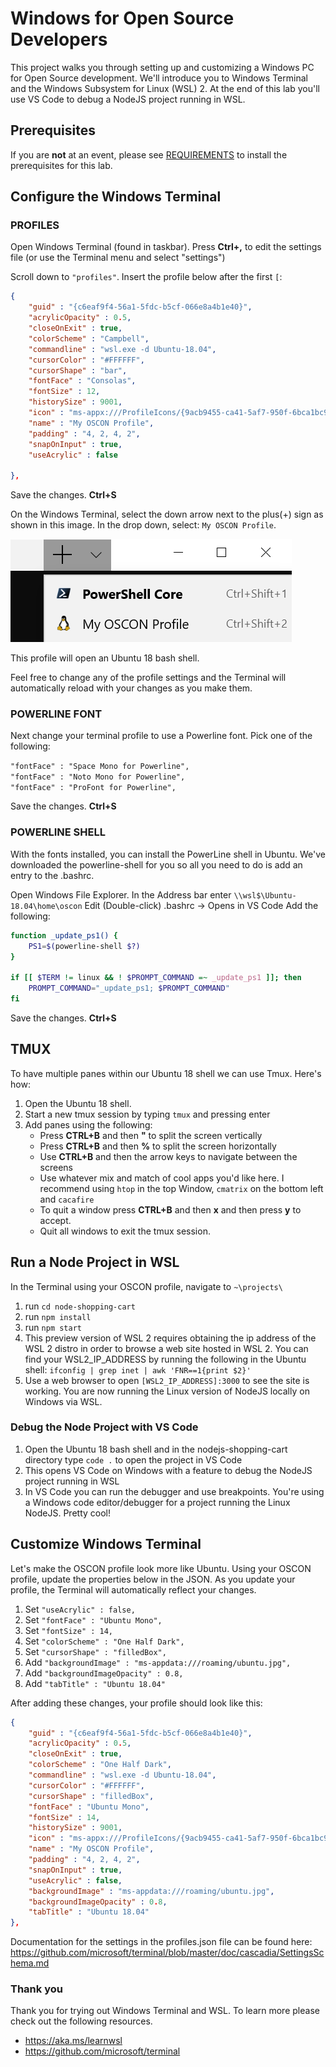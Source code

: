 # Windows for Open Source Developers

This project walks you through setting up and customizing a Windows PC for Open Source development.  We'll introduce you to Windows Terminal and the Windows Subsystem for Linux (WSL) 2. At the end of this lab you'll use VS Code to debug a NodeJS project running in WSL. 

## Prerequisites

If you are **not** at an event, please see [REQUIREMENTS](REQUIREMENTS.md) to install the prerequisites for this lab.

## Configure the Windows Terminal

### PROFILES

Open Windows Terminal (found in taskbar). Press **Ctrl+,** to edit the settings file (or use the Terminal menu and select "settings")

Scroll down to `"profiles"`. Insert the profile below after the first `[`: <br/> 
```json
{
    "guid" : "{c6eaf9f4-56a1-5fdc-b5cf-066e8a4b1e40}",
    "acrylicOpacity" : 0.5,
    "closeOnExit" : true,
    "colorScheme" : "Campbell",
    "commandline" : "wsl.exe -d Ubuntu-18.04",
    "cursorColor" : "#FFFFFF",
    "cursorShape" : "bar",
    "fontFace" : "Consolas",
    "fontSize" : 12,
    "historySize" : 9001,
    "icon" : "ms-appx:///ProfileIcons/{9acb9455-ca41-5af7-950f-6bca1bc9722f}.png",
    "name" : "My OSCON Profile",
    "padding" : "4, 2, 4, 2",
    "snapOnInput" : true,
    "useAcrylic" : false
        
},
```
Save the changes. **Ctrl+S**

On the Windows Terminal, select the down arrow next to the plus(+) sign as shown in this image. In the drop down, select: `My OSCON Profile`. 

![drop down menu](./menudropdown.png)

This profile will open an Ubuntu 18 bash shell. 

Feel free to change any of the profile settings and the Terminal will automatically reload with your changes as you make them.

### POWERLINE FONT
Next change your terminal profile to use a Powerline font.  Pick one of the following:

`"fontFace" : "Space Mono for Powerline",`<br/>
`"fontFace" : "Noto Mono for Powerline",` <br/>
`"fontFace" : "ProFont for Powerline",` <br/>

Save the changes. **Ctrl+S**

### POWERLINE SHELL
With the fonts installed, you can install the PowerLine shell in Ubuntu.  We've downloaded the powerline-shell for you so all you need to do is add an entry to the .bashrc.

Open Windows File Explorer.
In the Address bar enter `\\wsl$\Ubuntu-18.04\home\oscon`
Edit (Double-click) .bashrc -> Opens in VS Code
Add the following:

```bash
function _update_ps1() {
    PS1=$(powerline-shell $?)
}

if [[ $TERM != linux && ! $PROMPT_COMMAND =~ _update_ps1 ]]; then
    PROMPT_COMMAND="_update_ps1; $PROMPT_COMMAND"
fi
```
Save the changes. **Ctrl+S**

## TMUX

To have multiple panes within our Ubuntu 18 shell we can use Tmux.  Here's how:
<!--- 
From the Ubuntu 18 shell run `sudo apt install tmux -y` (password: oscon)
Installing this before hand, so they won't need to install.
-->
1. Open the Ubuntu 18 shell.
2. Start a new tmux session by typing `tmux` and pressing enter
3. Add panes using the following:
    - Press **CTRL+B** and then **"** to split the screen vertically
    - Press **CTRL+B** and then **%** to split the screen horizontally
    - Use **CTRL+B** and then the arrow keys to navigate between the screens
    - Use whatever mix and match of cool apps you'd like here. I recommend using `htop` in the top Window, `cmatrix` on the bottom left and `cacafire`
    - To quit a window press **CTRL+B** and then **x** and then press **y** to accept. 
    - Quit all windows to exit the tmux session.

## Run a Node Project in WSL

In the Terminal using your OSCON profile, navigate to
 `~\projects\`
1. run `cd node-shopping-cart`
2. run `npm install`
3. run `npm start`
4. This preview version of WSL 2 requires obtaining the ip address of the WSL 2 distro in order to browse a web site hosted in WSL 2.  You can find your WSL2_IP_ADDRESS by running the following in the Ubuntu shell: `ifconfig | grep inet | awk 'FNR==1{print $2}'`
5. Use a web browser to open `[WSL2_IP_ADDRESS]:3000` to see the site is working.  You are now running  the Linux version of NodeJS locally on Windows via WSL. 

### Debug the Node Project with VS Code
1. Open the Ubuntu 18 bash shell and in the nodejs-shopping-cart directory type `code .` to open the project in VS Code
2. This opens VS Code on Windows with a feature to debug the NodeJS project running in WSL
3. In VS Code you can run the debugger and use breakpoints.  You're using a Windows code editor/debugger for a project running the Linux NodeJS.  Pretty cool!

## Customize Windows Terminal

Let's make the OSCON profile look more like Ubuntu. Using your OSCON profile, update the properties below in the JSON. As you update your profile, the Terminal will automatically reflect your changes.
1. Set `"useAcrylic" : false,`
2. Set `"fontFace" : "Ubuntu Mono",`
3. Set `"fontSize" : 14,`
4. Set `"colorScheme" : "One Half Dark",`
5. Set `"cursorShape" : "filledBox",`
6. Add `"backgroundImage" : "ms-appdata:///roaming/ubuntu.jpg",`
7. Add `"backgroundImageOpacity" : 0.8,`
8. Add `"tabTitle" : "Ubuntu 18.04"`

After adding these changes, your profile should look like this:
```json
{
    "guid" : "{c6eaf9f4-56a1-5fdc-b5cf-066e8a4b1e40}",
    "acrylicOpacity" : 0.5,
    "closeOnExit" : true,
    "colorScheme" : "One Half Dark",
    "commandline" : "wsl.exe -d Ubuntu-18.04",
    "cursorColor" : "#FFFFFF",
    "cursorShape" : "filledBox",
    "fontFace" : "Ubuntu Mono",
    "fontSize" : 14,
    "historySize" : 9001,
    "icon" : "ms-appx:///ProfileIcons/{9acb9455-ca41-5af7-950f-6bca1bc9722f}.png",
    "name" : "My OSCON Profile",
    "padding" : "4, 2, 4, 2",
    "snapOnInput" : true,
    "useAcrylic" : false,
    "backgroundImage" : "ms-appdata:///roaming/ubuntu.jpg",
    "backgroundImageOpacity" : 0.8,
    "tabTitle" : "Ubuntu 18.04"
},
```

Documentation for the settings in the profiles.json file can be found here: https://github.com/microsoft/terminal/blob/master/doc/cascadia/SettingsSchema.md

### Thank you
Thank you for trying out Windows Terminal and WSL.  To learn more please check out the following resources.
- https://aka.ms/learnwsl
- https://github.com/microsoft/terminal

